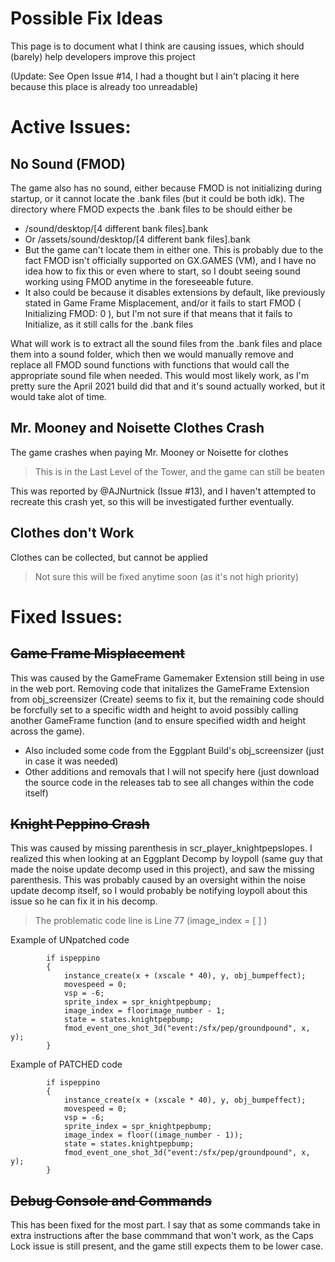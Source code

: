 # Possible Fix Ideas
This page is to document what I think are causing issues, which should (barely) help developers improve this project

(Update: See Open Issue #14, I had a thought but I ain't placing it here because this place is already too unreadable)

# Active Issues:

## No Sound (FMOD)
The game also has no sound, either because FMOD is not initializing during startup, or it cannot locate the .bank files (but it could be both idk). The directory where FMOD expects the .bank files to be should either be 
- /sound/desktop/[4 different bank files].bank
- Or /assets/sound/desktop/[4 different bank files].bank
- But the game can't locate them in either one.
This is probably due to the fact FMOD isn't officially supported on GX.GAMES (VM), and I have no idea how to fix this or even where to start, so I doubt seeing sound working using FMOD anytime in the foreseeable future.
- It also could be because it disables extensions by default, like previously stated in Game Frame Misplacement, and/or it fails to start FMOD ( Initializing FMOD: 0 ), but I'm not sure if that means that it fails to Initialize, as it still calls for the .bank files

What will work is to extract all the sound files from the .bank files and place them into a sound folder, which then we would manually remove and replace all FMOD sound functions with functions that would call the appropriate sound file when needed. This would most likely work, as I'm pretty sure the April 2021 build did that and it's sound actually worked, but it would take alot of time.

## Mr. Mooney and Noisette Clothes Crash
The game crashes when paying Mr. Mooney or Noisette for clothes
> This is in the Last Level of the Tower, and the game can still be beaten

This was reported by @AJNurtnick (Issue #13), and I haven't attempted to recreate this crash yet, so this will be investigated further eventually.

## Clothes don't Work
Clothes can be collected, but cannot be applied
> Not sure this will be fixed anytime soon (as it's not high priority)

# Fixed Issues:

## ~~Game Frame Misplacement~~

This was caused by the GameFrame Gamemaker Extension still being in use in the web port. Removing code that initalizes the GameFrame Extension from obj_screensizer (Create) seems to fix it, but the remaining code should be forcfully set to a specific width and height to avoid possibly calling another GameFrame function (and to ensure specified width and height across the game). 
- Also included some code from the Eggplant Build's obj_screensizer (just in case it was needed)
- Other additions and removals that I will not specify here (just download the source code in the releases tab to see all changes within the code itself)

## ~~Knight Peppino Crash~~

This was caused by missing parenthesis in scr_player_knightpepslopes. I realized this when looking at an Eggplant Decomp by loypoll (same guy that made the noise update decomp used in this project), and saw the missing parenthesis. This was probably caused by an oversight within the noise update decomp itself, so I would probably be notifying loypoll about this issue so he can fix it in his decomp.
> The problematic code line is Line 77 (image_index = [ ] )

Example of UNpatched code
```
		if ispeppino
		{
			instance_create(x + (xscale * 40), y, obj_bumpeffect);
			movespeed = 0;
			vsp = -6;
			sprite_index = spr_knightpepbump;
			image_index = floorimage_number - 1;
			state = states.knightpepbump;
			fmod_event_one_shot_3d("event:/sfx/pep/groundpound", x, y);
		}
```
Example of PATCHED code
```
		if ispeppino
		{
			instance_create(x + (xscale * 40), y, obj_bumpeffect);
			movespeed = 0;
			vsp = -6;
			sprite_index = spr_knightpepbump;
			image_index = floor((image_number - 1));
			state = states.knightpepbump;
			fmod_event_one_shot_3d("event:/sfx/pep/groundpound", x, y);
		}
```

## ~~Debug Console and Commands~~
This has been fixed for the most part. I say that as some commands take in extra instructions after the base commmand that won't work, as the Caps Lock issue is still present, and the game still expects
them to be lower case.
